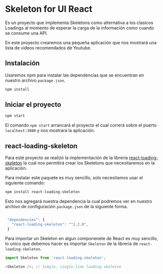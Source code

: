 # Skeleton for UI React

Es un proyecto que implementa Skeletons como alternativa a los clasicos Loadings al momento de esperar la carga de la información como cuando se consume una API.

En este proyecto crearemos una pequeña aplicación que nos mostrará una lista de videos recomendados de Youtube.

## Instalación

Usaremos npm para instalar las dependencias que se encuentran en nuestro archivo `package.json`.

```bash
npm install
```

## Iniciar el proyecto

```bash
npm start
```

El comando `npm start` arrancará el proyecto el cual correrá sobre el puerto `localhost:3000` y nos mostrará la aplicación.

## react-loading-skeleton

Para esté proyecto se realizó la implementación de la libreria [react-loading-skeleton](https://www.npmjs.com/package/react-loading-skeleton) la cual nos permitirá crear los Skeletons que necesitaremos en la aplicación.

Para instalar este paquete es muy sencillo, solo necesitamos usar el siguiente comando:

```bash
npm install react-loading-skeleton
```

Esto nos agregará nuestra dependencia la cual podremos ver en nuestro archivo de configuración `package.json` de la siguiente forma.

```js script

 "dependencies": {
   "react-loading-skeleton": "^2.2.0",
 }

```

Para importar un Skeleton en algun componenete de React es muy sencillo, lo unico que debemos hacer es importar `Skeleton` de la libreria de `react-loading-skeleton`.

```js script
import Skeleton from 'react-loading-skeleton';

<Skeleton />; // Simple, single-line loading skeleton
```

